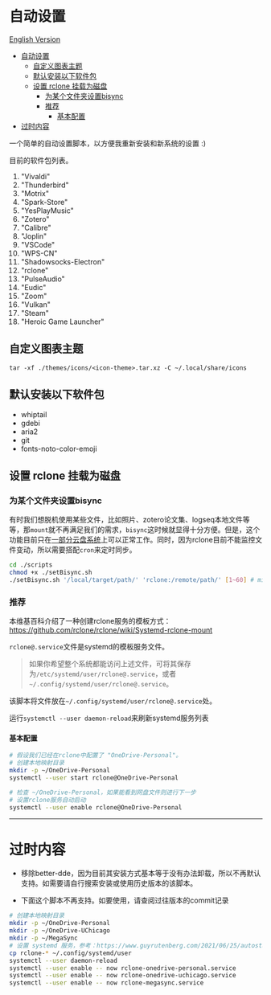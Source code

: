 # 自动设置

[English Version](./README_EN.md)

- [自动设置](#自动设置)
  - [自定义图表主题](#自定义图表主题)
  - [默认安装以下软件包](#默认安装以下软件包)
  - [设置 rclone 挂载为磁盘](#设置-rclone-挂载为磁盘)
    - [为某个文件夹设置bisync](#为某个文件夹设置bisync)
    - [推荐](#推荐)
      - [基本配置](#基本配置)
- [过时内容](#过时内容)

一个简单的自动设置脚本，以方便我重新安装和新系统的设置 :)

目前的软件包列表。
1. "Vivaldi"
2. "Thunderbird"
3. "Motrix"
4. "Spark-Store"
5. "YesPlayMusic"
6. "Zotero"
7. "Calibre"
8. "Joplin"
9.  "VSCode"
10. "WPS-CN"
11. "Shadowsocks-Electron"
12. "rclone"
13. "PulseAudio"
14. "Eudic"
15. "Zoom"
16. "Vulkan"
17. "Steam"
18. "Heroic Game Launcher"

## 自定义图表主题

`tar -xf ./themes/icons/<icon-theme>.tar.xz -C ~/.local/share/icons`

## 默认安装以下软件包

- whiptail
- gdebi
- aria2
- git
- fonts-noto-color-emoji

## 设置 rclone 挂载为磁盘

### 为某个文件夹设置bisync

有时我们想脱机使用某些文件，比如照片、zotero论文集、logseq本地文件等等，那`mount`就不再满足我们的需求，`bisync`这时候就显得十分方便。但是，这个功能目前只在[一部分云盘系统](https://rclone.org/bisync/#supported-backends)上可以正常工作。同时，因为rclone目前不能监控文件变动，所以需要搭配`cron`来定时同步。

```bash
cd ./scripts
chmod +x ./setBisync.sh
./setBisync.sh '/local/target/path/' 'rclone:/remote/path/' [1~60] # mins, default 30 mins
```

### 推荐

本维基百科介绍了一种创建rclone服务的模板方式：https://github.com/rclone/rclone/wiki/Systemd-rclone-mount

`rclone@.service`文件是systemd的模板服务文件。
> 如果你希望整个系统都能访问上述文件，可将其保存为`/etc/systemd/user/rclone@.service`，或者`~/.config/systemd/user/rclone@.service`。

该脚本将文件放在`~/.config/systemd/user/rclone@.service`处。

运行`systemctl --user daemon-reload`来刷新systemd服务列表

#### 基本配置

```bash
# 假设我们已经在rclone中配置了 "OneDrive-Personal"。
# 创建本地映射目录
mkdir -p ~/OneDrive-Personal
systemctl --user start rclone@OneDrive-Personal

# 检查 ~/OneDrive-Personal，如果能看到网盘文件则进行下一步
# 设置rclone服务自动启动
systemctl --user enable rclone@OneDrive-Personal
```

***

# 过时内容

- 移除better-dde，因为目前其安装方式基本等于没有办法卸载，所以不再默认支持。如需要请自行搜索安装或使用历史版本的该脚本。

- 下面这个脚本不再支持。如要使用，请查阅过往版本的commit记录
```bash
# 创建本地映射目录
mkdir -p ~/OneDrive-Personal
mkdir -p ~/OneDrive-UChicago
mkdir -p ~/MegaSync
# 设置 systemd 服务，参考：https://www.guyrutenberg.com/2021/06/25/autostart-rclone-mount-using-systemd/
cp rclone-* ~/.config/systemd/user
systemctl --user daemon-reload
systemctl --user enable -- now rclone-onedrive-personal.service
systemctl --user enable -- now rclone-onedrive-uchicago.service
systemctl --user enable -- now rclone-megasync.service
```
